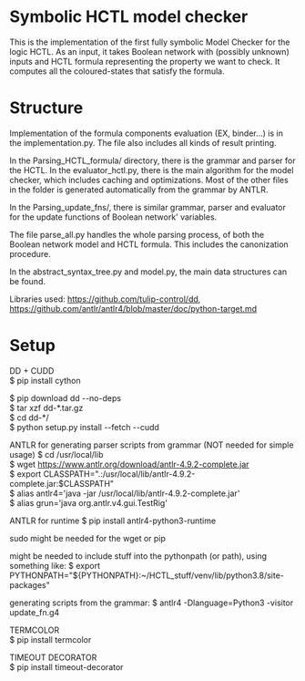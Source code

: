 # Symbolic HCTL model checker

This is the implementation of the first fully symbolic Model Checker for the logic HCTL.
As an input, it takes Boolean network with (possibly unknown) inputs and HCTL formula representing the property we want to check.
It computes all the coloured-states that satisfy the formula.

# Structure

Implementation of the formula components evaluation (EX, binder...) is in the implementation.py. 
The file also includes all kinds of result printing.

In the Parsing_HCTL_formula/ directory, there is the grammar and parser for the HCTL. 
In the evaluator_hctl.py, there is the main algorithm for the model checker, which includes caching and optimizations.
Most of the other files in the folder is generated automatically from the grammar by ANTLR.

In the Parsing_update_fns/, there is similar grammar, parser and evaluator for the update functions of Boolean network' variables.

The file parse_all.py handles the whole parsing process, of both the Boolean network model and HCTL formula.
This includes the canonization procedure.

In the abstract_syntax_tree.py and model.py, the main data structures can be found.

Libraries used: https://github.com/tulip-control/dd, https://github.com/antlr/antlr4/blob/master/doc/python-target.md

# Setup

DD + CUDD  
$ pip install cython

$ pip download dd --no-deps  
$ tar xzf dd-\*.tar.gz  
$ cd dd-\*/  
$ python setup.py install --fetch --cudd  


ANTLR for generating parser scripts from grammar (NOT needed for simple usage)
$ cd /usr/local/lib  
$ wget https://www.antlr.org/download/antlr-4.9.2-complete.jar  
$ export CLASSPATH=".:/usr/local/lib/antlr-4.9.2-complete.jar:$CLASSPATH"  
$ alias antlr4='java -jar /usr/local/lib/antlr-4.9.2-complete.jar'  
$ alias grun='java org.antlr.v4.gui.TestRig'  

ANTLR for runtime
$ pip install antlr4-python3-runtime

sudo might be needed for the wget or pip

might be needed to include stuff into the pythonpath (or path), using something like: $ export PYTHONPATH="${PYTHONPATH}:~/HCTL_stuff/venv/lib/python3.8/site-packages"

generating scripts from the grammar: $ antlr4 -Dlanguage=Python3 -visitor update_fn.g4  


TERMCOLOR  
$ pip install termcolor  


TIMEOUT DECORATOR  
$ pip install timeout-decorator
